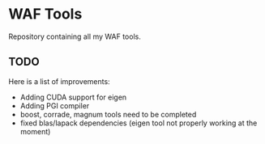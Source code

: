 # WAF Tools
Repository containing all my WAF tools.

## TODO
Here is a list of improvements:
- Adding CUDA support for eigen
- Adding PGI compiler
- boost, corrade, magnum tools need to be completed
- fixed blas/lapack dependencies (eigen tool not properly working at the moment)